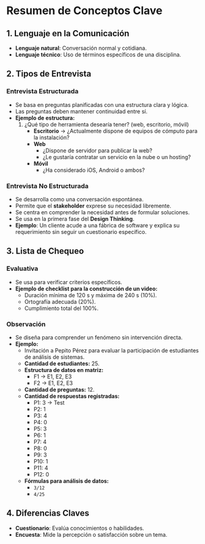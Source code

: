 # Resumen de Conceptos Clave

## 1. Lenguaje en la Comunicación
- **Lenguaje natural**: Conversación normal y cotidiana.
- **Lenguaje técnico**: Uso de términos específicos de una disciplina.

## 2. Tipos de Entrevista
### Entrevista Estructurada
- Se basa en preguntas planificadas con una estructura clara y lógica.
- Las preguntas deben mantener continuidad entre sí.
- **Ejemplo de estructura:**
  1. ¿Qué tipo de herramienta desearía tener? (web, escritorio, móvil)  
     - **Escritorio** → ¿Actualmente dispone de equipos de cómputo para la instalación?  
     - **Web**  
       - ¿Dispone de servidor para publicar la web?  
       - ¿Le gustaría contratar un servicio en la nube o un hosting?  
     - **Móvil**  
       - ¿Ha considerado iOS, Android o ambos?  

### Entrevista No Estructurada
- Se desarrolla como una conversación espontánea.
- Permite que el **stakeholder** exprese su necesidad libremente.
- Se centra en comprender la necesidad antes de formular soluciones.
- Se usa en la primera fase del **Design Thinking**.
- **Ejemplo**: Un cliente acude a una fábrica de software y explica su requerimiento sin seguir un cuestionario específico.

## 3. Lista de Chequeo
### Evaluativa
- Se usa para verificar criterios específicos.
- **Ejemplo de checklist para la construcción de un video:**
  - Duración mínima de 120 s y máxima de 240 s (10%).
  - Ortografía adecuada (20%).
  - Cumplimiento total del 100%.

### Observación
- Se diseña para comprender un fenómeno sin intervención directa.
- **Ejemplo:**
  - Invitación a Pepito Pérez para evaluar la participación de estudiantes de análisis de sistemas.
  - **Cantidad de estudiantes:** 25.
  - **Estructura de datos en matriz:**
    - F1 → E1, E2, E3
    - F2 → E1, E2, E3
  - **Cantidad de preguntas:** 12.
  - **Cantidad de respuestas registradas:**
    - P1: 3 → Test
    - P2: 1
    - P3: 4
    - P4: 0
    - P5: 3
    - P6: 1
    - P7: 4
    - P8: 0
    - P9: 3
    - P10: 1
    - P11: 4
    - P12: 0
  - **Fórmulas para análisis de datos:**
    - `3/12`
    - `4/25`

## 4. Diferencias Claves
- **Cuestionario**: Evalúa conocimientos o habilidades.
- **Encuesta**: Mide la percepción o satisfacción sobre un tema.